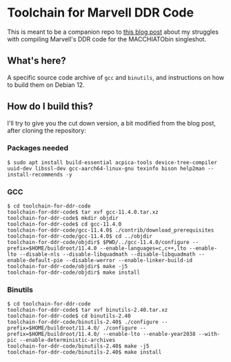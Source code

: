 # Toolchain for Marvell DDR Code

This is meant to be a companion repo to [this blog post](https://blog.xn--adrianlucrcecleste-0vbx.page/posts/marvell-drr-code-and-gcc/) about my struggles with compiling Marvell's DDR code for the MACCHIATObin singleshot.

## What's here?

A specific source code archive of `gcc` and `binutils`, and instructions on how to build them on Debian 12.

## How do I build this?

I'll try to give you the cut down version, a bit modified from the blog post, after cloning the repository:

### Packages needed

```shell
$ sudo apt install build-essential acpica-tools device-tree-compiler uuid-dev libssl-dev gcc-aarch64-linux-gnu texinfo bison help2man --install-recommends -y
```

### GCC

```shell
$ cd toolchain-for-ddr-code
toolchain-for-ddr-code$ tar xvf gcc-11.4.0.tar.xz
toolchain-for-ddr-code$ mkdir objdir
toolchain-for-ddr-code$ cd gcc-11.4.0
toolchain-for-ddr-code/gcc-11.4.0$ ./contrib/download_prerequisites
toolchain-for-ddr-code/gcc-11.4.0$ cd ../objdir
toolchain-for-ddr-code/objdir$ $PWD/../gcc-11.4.0/configure --prefix=$HOME/buildroot/11.4.0 --enable-languages=c,c++,lto --enable-lto --disable-nls --disable-libquadmath --disable-libquadmath --enable-default-pie --disable-werror --enable-linker-build-id
toolchain-for-ddr-code/objdir$ make -j5
toolchain-for-ddr-code/objdir$ make install
```

### Binutils

```shell
$ cd toolchain-for-ddr-code
toolchain-for-ddr-code$ tar xvf binutils-2.40.tar.xz
toolchain-for-ddr-code$ cd binutils-2.40
toolchain-for-ddr-code/binutils-2.40$ ./configure --prefix=$HOME/buildroot/11.4.0/ ./configure --prefix=$HOME/buildroot/11.4.0/ --enable-lto --enable-year2038 --with-pic --enable-deterministic-archives
toolchain-for-ddr-code/binutils-2.40$ make -j5
toolchain-for-ddr-code/binutils-2.40$ make install
```